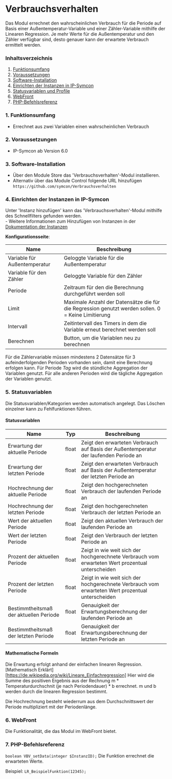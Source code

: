 # Verbrauchsverhalten
Das Modul errechnet den wahrscheinlichen Verbrauch für die Periode auf Basis einer Außentemperatur-Variable und einer Zähler-Variable mithilfe der Linearen Regression. Je mehr Werte für die Außentemperatur und den Zähler verfügbar sind, desto genauer kann der erwartete Verbrauch ermittelt werden.

### Inhaltsverzeichnis

1. [Funktionsumfang](#1-funktionsumfang)
2. [Voraussetzungen](#2-voraussetzungen)
3. [Software-Installation](#3-software-installation)
4. [Einrichten der Instanzen in IP-Symcon](#4-einrichten-der-instanzen-in-ip-symcon)
5. [Statusvariablen und Profile](#5-statusvariablen-und-profile)
6. [WebFront](#6-webfront)
7. [PHP-Befehlsreferenz](#7-php-befehlsreferenz)

### 1. Funktionsumfang

* Errechnet aus zwei Variablen einen wahrscheinlichen Verbrauch

### 2. Voraussetzungen

- IP-Symcon ab Version 6.0

### 3. Software-Installation

* Über den Module Store das 'Verbrauchsverhalten'-Modul installieren.
* Alternativ über das Module Control folgende URL hinzufügen `https://github.com/symcon/Verbrauchsverhalten`

### 4. Einrichten der Instanzen in IP-Symcon

 Unter 'Instanz hinzufügen' kann das 'Verbrauchsverhalten'-Modul mithilfe des Schnellfilters gefunden werden.  
	- Weitere Informationen zum Hinzufügen von Instanzen in der [Dokumentation der Instanzen](https://www.symcon.de/service/dokumentation/konzepte/instanzen/#Instanz_hinzufügen)

__Konfigurationsseite__:

Name                         | Beschreibung
---------------------------- | ------------------
Variable für Außentemperatur | Geloggte Variable für die Außentemperatur
Variable für den Zähler      | Geloggte Variable für den Zähler
Periode                      | Zeitraum für den die Berechnung durchgeführt werden soll
Limit                        | Maximale Anzahl der Datensätze die für die Regression genutzt werden sollen. 0 = Keine Limitierung
Intervall                    | Zeitintervall des Timers in dem die Variable erneut berechnet werden soll
Berechnen                    | Button, um die Variablen neu zu berechnen


Für die Zählervariable müssen mindestens 2 Datensätze für 3 aufeinderfolgenden Perioden vorhanden sein, damit eine Berechnung erfolgen kann.
Für Periode *Tag* wird die stündliche Aggregation der Variablen genutzt.
Für alle anderen Perioden wird die tägliche Aggregation der Variablen genutzt. 

### 5. Statusvariablen

Die Statusvariablen/Kategorien werden automatisch angelegt. Das Löschen einzelner kann zu Fehlfunktionen führen.

#### Statusvariablen

Name                                   | Typ   | Beschreibung
-------------------------------------- | ----- | ------------
Erwartung der aktuelle Periode         | float | Zeigt den erwarteten Verbrauch auf Basis der Außentemperatur der laufenden Periode an
Erwartung der letzten Periode          | float | Zeigt den erwarteten Verbrauch auf Basis der Außentemperatur der letzten Periode an
Hochrechnung der aktuelle Periode      | float | Zeigt den hochgerechneten Verbrauch der laufenden Periode an
Hochrechnung der letzten Periode       | float | Zeigt den hochgerechneten Verbrauch der letzten Periode an
Wert der aktuellen Periode             | float | Zeigt den aktuellen Verbrauch der laufenden Periode an
Wert der letzten Periode               | float | Zeigt den Verbrauch der letzten Periode an
Prozent der aktuellen Periode          | float | Zeigt in wie weit sich der hochgerechnete Verbrauch vom erwarteten Wert prozentual unterscheiden
Prozent der letzten Periode            | float | Zeigt in wie weit sich der hochgerechnete Verbrauch vom erwarteten Wert prozentual unterscheiden
Bestimmtheitsmaß der aktuellen Periode | float | Genauigkeit der Erwartungsberechnung der laufenden Periode an
Bestimmtheitsmaß der letzten Periode   | float | Genauigkeit der Erwartungsberechnung der letzten Periode an


#### Mathematische Formeln
Die Erwartung erfolgt anhand der einfachen linearen Regression. [Mathematisch Erklärt][https://de.wikipedia.org/wiki/Lineare_Einfachregression]
Hier wird die Summe des positiven Ergebnis aus der Rechnung m * Temperaturdurchschnit (je nach Periodendauer) * b errechnet. m und b werden durch die linearen Regression bestimmt.  

Die Hochrechnung besteht wiederrum aus dem Durchschnittswert der Periode multipliziert mit der Periodenlänge. 

### 6. WebFront

Die Funktionalität, die das Modul im WebFront bietet.

### 7. PHP-Befehlsreferenz

`boolean VBV_setData(integer $InstanzID);`
Die Funktion errechnet die erwarteten Werte.

Beispiel:
`LR_BeispielFunktion(12345);`
